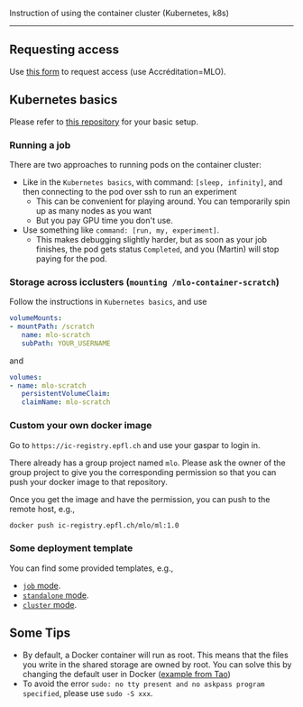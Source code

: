 Instruction of using the container cluster (Kubernetes, k8s)

---

## Requesting access
Use [this form](https://support.epfl.ch/help?id=epfl_sc_cat_item&sys_id=8cd2b9284f1b1b00fe35adee0310c769&sysparm_category=7707db6d4fd94300fe35adee0310c708) to request access (use Accréditation=MLO).


## Kubernetes basics
Please refer to [this repository](https://github.com/EPFL-IC/caas) for your basic setup.


### Running a job
There are two approaches to running pods on the container cluster:
* Like in the `Kubernetes basics`, with command: `[sleep, infinity]`, and then connecting to the pod over ssh to run an experiment
    * This can be convenient for playing around. You can temporarily spin up as many nodes as you want
    * But you pay GPU time you don't use.
* Use something like `command: [run, my, experiment]`.
    * This makes debugging slightly harder, but as soon as your job finishes, the pod gets status `Completed`, and you (Martin) will stop paying for the pod.


### Storage across icclusters (`mounting /mlo-container-scratch`)
Follow the instructions in `Kubernetes basics`, and use
```yaml
volumeMounts:
- mountPath: /scratch
   name: mlo-scratch
   subPath: YOUR_USERNAME
```

and

```yaml
volumes:
- name: mlo-scratch
   persistentVolumeClaim:
   claimName: mlo-scratch
```

### Custom your own docker image
Go to `https://ic-registry.epfl.ch` and use your gaspar to login in.

There already has a group project named `mlo`. Please ask the owner of the group project to give you the corresponding permission so that you can push your docker image to that repository.

Once you get the image and have the permission, you can push to the remote host, e.g.,
```sh
docker push ic-registry.epfl.ch/mlo/ml:1.0
```

### Some deployment template
You can find some provided templates, e.g.,
* [`job` mode](https://github.com/epfml/kubernetes-setup/tree/master/templates/pod-job).
* [`standalone` mode](https://github.com/epfml/kubernetes-setup/tree/master/templates/pod_standalone).
* [`cluster` mode](https://github.com/epfml/kubernetes-setup/tree/master/templates/pod-cluster).


## Some Tips
* By default, a Docker container will run as root. This means that the files you write in the shared storage are owned by root. You can solve this by changing the default user in Docker ([example from Tao](https://github.com/IamTao/beta-kubernetes/blob/29515feb07e953bf602339a7548461aeeaa59de2/images/base/Dockerfile#L56-L72))
* To avoid the error `sudo: no tty present and no askpass program specified`, please use `sudo -S xxx`.
